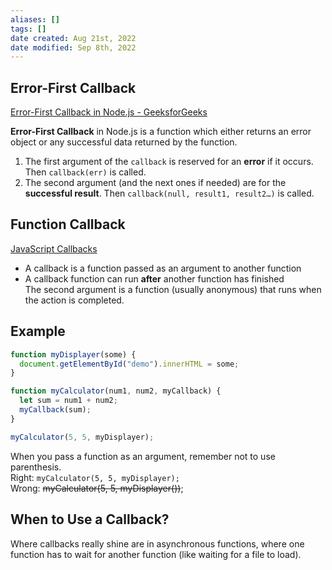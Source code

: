 ```yaml
---
aliases: []
tags: []
date created: Aug 21st, 2022
date modified: Sep 8th, 2022
---
```

## Error-First Callback
[Error-First Callback in Node.js - GeeksforGeeks](https://www.geeksforgeeks.org/error-first-callback-in-node-js)  

**Error-First Callback** in Node.js is a function which either returns an error object or any successful data returned by the function.
1. The first argument of the `callback` is reserved for an **error** if it occurs. Then `callback(err)` is called.
2. The second argument (and the next ones if needed) are for the **successful result**. Then `callback(null, result1, result2…)` is called.

## Function Callback
[JavaScript Callbacks](https://www.w3schools.com/js/js_callback.asp)
- A callback is a function passed as an argument to another function
- A callback function can run **after** another function has finished  
The second argument is a function (usually anonymous) that runs when the action is completed.

## Example

```js
function myDisplayer(some) {
  document.getElementById("demo").innerHTML = some;
}

function myCalculator(num1, num2, myCallback) {
  let sum = num1 + num2;
  myCallback(sum);
}

myCalculator(5, 5, myDisplayer);
```

When you pass a function as an argument, remember not to use parenthesis.  
Right: `myCalculator(5, 5, myDisplayer);`  
Wrong: ~~myCalculator(5, 5, myDisplayer())~~;

## When to Use a Callback?
Where callbacks really shine are in asynchronous functions, where one function has to wait for another function (like waiting for a file to load).